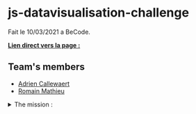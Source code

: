 # js-datavisualisation-challenge

Fait le 10/03/2021 a BeCode.


**[Lien direct vers la page :](https://adriencallewaert.github.io/js-datavisualisation-challenge/challenge-js-files/)** 

## Team's members

* [Adrien Callewaert](https://github.com/AdrienCallewaert)
* [Romain Mathieu](https://github.com/RomainM27)


<details close>
  <summary> The mission :</summary>
  
  # Javascript Challenge : "Data Visualisation"

  - Repository : `js-datavisualisation-challenge`
  - Mode: `duo`
  - Type: `consolidation challenge`
  - Duration: `3 days`
  - Deadline : 11/03/2021, 10h00
  - Form : https://docs.google.com/spreadsheets/d/1RkYTp9EY5Ljqq1LVNEUY63wP1t2nTmMl7vKm-CuLwSk/edit?usp=sharing

  ## Objectives

  This consolidation challenge will help you assess your ability to solve a problem inspired from real-life situation using your new javascript muscles involving the following know-hows :

  - **DOM** manipulation
  - **AJAX**/**FETCH** request
  - Using **Third-party libraries**
  - **Problem-solving** : design a logical solution to implement the expected result
  - Debugging using the console
  - Understand the notion of **"Separation of concerns"**

  ## Your mission

  You work in the Multimedia department of one of the European Union institutions. This morning, Johnny Hasnoclew, your Project Manager, sends you on a mission: one of the in-house journalists has published a new article on the institution's website. The article in question is already integrated with an **html** / **css** / **Javascript file**.

  He asks you to make it more *rich*, more *interactive*, more... *sexy* (The use of that specific adjective indicates that Johnny certainly worked in advertising before, the poor guy).

  That's exactly what you're going to do, by adding two **interactive data visualisation graphics** using javascript.  These graphs will be interactive in the sense that the user can manipulate the graph, such as filtering data, or reveal detailed data when the mouse hovers over it. You are free to design the interaction in your project.

  ### 1. Inline data (data in the document)

  In this html file, you will find two data tables. Use JavaScript to traverse the DOM to insert right above each of these tables a representation of its data in the form of an interactive graph.

  If javascript is disabled, the graph does not appear. If javascript is enabled, the graph appears between the title and the table.

  ### 2. Remote data, in real-time, via ajax

  There are data sitting at this URL :  [https://canvasjs.com/services/data/datapoints.php](https://canvasjs.com/services/data/datapoints.php)

  Retrieve the data via Ajax, and use it to insert a graph that refreshes every second, just below the main title (`h1`) of the article.

  Don't hesitate to adapt the code provided in this tutorial: [Live Updating Charts from JSON API & AJAX](https://canvasjs.com/docs/charts/how-to/live-updating-javascript-charts-json-api-ajax/), but adapt it to this third-party library: [chart.js](https://www.chartjs.org/) or [ToastUi-Chart](https://ui.toast.com/tui-chart/) or [Dimpl](http://dimplejs.org/), because this tutorial uses another (not-free) library (canvasJS).

  **Again**: if javascript is disabled, the graph does not appear. If javascript is enabled, the graph appears.

  ## How will we do this?

  1. Use a javascript library that makes it easier to do this instead of using just "Vanilla Javascript" (= using javascript without libraries).
  If you had never coded in javascript before BeCode, use [chart.js](https://www.chartjs.org/) or [Dimpl](http://dimplejs.org/).
  If you already had a good knowledge of Javascript before you switched to BeCode, you can directly use the [D3.js - Data-Driven Documents](https://d3js.org/) library, which is more complex but offers many possibilities.
  2. Get trained in their use.
  3. Attack the problem by looking for a good logical path. Break it down into **small problems**, into **progressive** steps. Commit as you move forward. First the DOM, access the right place, then retrieve the data, then generate the graph. Something like that 😉
  4. A method of thinking: *Reverse-engineering* of your objective: start at the end and go up the thread of dependencies to the starting point. It gives something like this:

  > - To have a graph, you need data. So I have to get them back.
  > - Where is this data ?
  > - To have a graph I have to find the right place in the DOM, how can I do that?
  > - To get a graph I will use *this* library of *data visualization*. How does it work?
  > ...

  ---

  ## Constraints

  - **You can't edit the html file**.
  - You have the choice of the type of graphics. Considers the most relevant based on the data and what story they can "tell".
  - The choice of the javascript library is limited to the 3 libraries offered (there are many others, but these are references and are very popular)

  ## Bonus

  ### Maintenance

  - It's an old project and several elements need to be updated according to current standards, the whole project needs to be refactorised in order to comply with current standards and good practices (conventions, syntax, standard ECMA ...)

  ### Structre

  - As you can see, the project lacks structure, modify the architecture of the files in order to see more clearly, use a structure pattern or whatever you want in order to choose the most adequate solution...

  ## Help each other (to a certain extend)

  You can help each other under these two conditions:

  - You first **searched alone** and **read this** ([How to ask the help of a senior developer 🥇](https://stackoverflow.com/help/how-to-ask))
  - The person helping **does not provide a ready-made code** and **does not code for the other**. The objective remains to learn, not to solve. The result is less important than the path. Helps by asking questions, trying to get the other person to find the answer on their own.

  ## Good luck !

</details>
